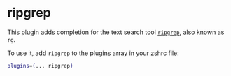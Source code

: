 # ripgrep

This plugin adds completion for the text search tool [`ripgrep`](https://ghproxy.com/https://github.com/BurntSushi/ripgrep), also known as `rg`.

To use it, add `ripgrep` to the plugins array in your zshrc file:

```zsh
plugins=(... ripgrep)
```
